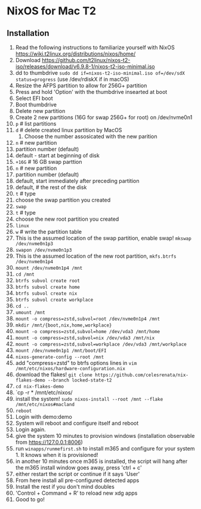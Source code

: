 # NixOS for Mac T2

## Installation
1. Read the following instructions to familiarize yourself with NixOS https://wiki.t2linux.org/distributions/nixos/home/
1. Download https://github.com/t2linux/nixos-t2-iso/releases/download/v6.9.8-1/nixos-t2-iso-minimal.iso
2. dd to thumbdrive `sudo dd if=nixos-t2-iso-minimal.iso of=/dev/sdX status=progress` (use /dev/rdiskX if in macOS)
3. Resize the AFPS partition to allow for 256G+ partition
4. Press and hold 'Option' with the thumbdrive insearted at boot
5. Select EFI boot
6. Boot thumbdrive
7. Delete new partition
8. Create 2 new partitions (16G for swap 256G+ for root) on /dev/nvme0n1
  1. `p` # list partitions
  2. `d` # delete created linux partition by MacOS
     1. Choose the number assosicated with the new parition
  1.  `n` # new partition
  1. partition number (default)
  1. default - start at beginning of disk
  1. `+16G` # 16 GB swap parttion
  1. `n` # new partition
  1. partition number (default)
  1. default, start immediately after preceding partition
  1. default, # the rest of the disk
  1. `t` # type
  1. choose the swap partition you created
  1. `swap`
  1. `t` # type
  1. choose the new root partition you created
  1. `linux`
  1. `w` # write the partition table
  1. This is the assumed location of the swap partition, enable swap! `mkswap /dev/nvme0n1p3`
  1. `swapon /dev/nvme0n1p3`
  1. This is the assumed location of the new root partition, `mkfs.btrfs /dev/nvme0n1p4`
  1. `mount /dev/nvme0n1p4 /mnt`
  1. `cd /mnt`
  1. `btrfs subvol create root`
  1. `btrfs subvol create home`
  1. `btrfs subvol create nix`
  1. `btrfs subvol create workplace`
  1. `cd ..`
  1. `umount /mnt`
  1. `mount -o compress=zstd,subvol=root /dev/nvme0n1p4 /mnt`
  1. `mkdir /mnt/{boot,nix,home,workplace}`
  1. `mount -o compress=zstd,subvol=home /dev/vda3 /mnt/home`
  1. `mount -o compress=zstd,subvol=nix /dev/vda3 /mnt/nix`
  1. `mount -o compress=zstd,subvol=workplace /dev/vda3 /mnt/workplace`
  1. `mount /dev/nvme0n1p1 /mnt/boot/EFI`
  1. `nixos-generate-config --root /mnt`
  1. add "compress=zstd" to btrfs options lines in `vim /mnt/etc/nixos/hardware-configuration.nix`
  1. download the flakes! `git clone https://github.com/celesrenata/nix-flakes-demo --branch locked-state-t2`
  1. `cd nix-flakes-demo`
  1. `cp -r * /mnt/etc/nixos/
  1. install the system! `sudo nixos-install --root /mnt --flake /mnt/etc/nixos#macland`
   7. `reboot`
   8. Login with demo:demo
   9. System will reboot and configure itself and reboot
   10. Login again.
   11. give the system 10 minutes to provision windows (installation observable from https://127.0.0.1:8006)
   12. run `winapps/runmefirst.sh` to install m365 and configure for your system
      1. It knows when it is provisioned!
   13. in another 10 minutes once m365 is installed, the script will hang after the m365 install window goes away, press 'ctrl + c'
   14. either restart the script or continue if it says 'User'
   15. From here install all pre-configured detected apps
   16. Install the rest if you don't mind doubles
   17. 'Control + Command + R' to reload new xdg apps
   18. Good to go!
